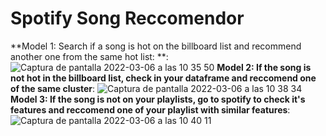 
# Spotify Song Reccomendor

**Model 1: Search if a song is hot on the billboard list and recommend another one from the same hot list: **: 
![Captura de pantalla 2022-03-06 a las 10 35 50](https://user-images.githubusercontent.com/96949872/156917988-3725b770-bf0a-4547-b6fb-642408fd1efd.png)
**Model 2: If the song is not hot in the billboard list, check in your dataframe and reccomend one of the same cluster**:
![Captura de pantalla 2022-03-06 a las 10 38 34](https://user-images.githubusercontent.com/96949872/156917985-2bfb8c0e-e277-4cbc-bf28-292536c91851.png)
**Model 3: If the song is not on your playlists, go to spotify to check it's features and reccomend one of your playlist with similar features**:
![Captura de pantalla 2022-03-06 a las 10 40 11](https://user-images.githubusercontent.com/96949872/156917982-b2df507c-3a67-4b3b-a51c-9802e9b5edc1.png)




